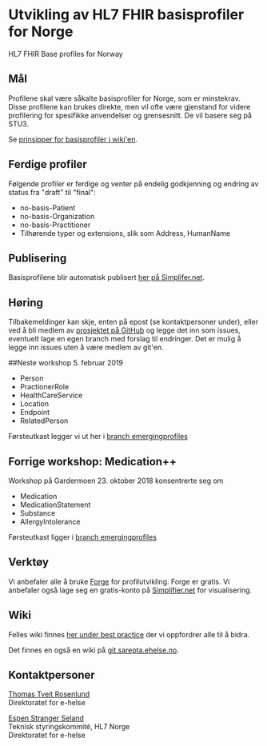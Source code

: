 # Utvikling av HL7 FHIR basisprofiler for Norge
HL7 FHIR Base profiles for Norway

## Mål

Profilene skal være såkalte basisprofiler for Norge, som er minstekrav. Disse profilene kan brukes direkte, men vil ofte være gjenstand for videre profilering for spesifikke anvendelser og grensesnitt. De vil basere seg på STU3.

Se [prinsipper for basisprofiler i wiki'en](https://github.com/HL7Norway/best-practice/wiki/Prinsipper-for-basisprofiler).

## Ferdige profiler

Følgende profiler er ferdige og venter på endelig godkjenning og endring av status fra "draft" til "final":
* no-basis-Patient
* no-basis-Organization
* no-basis-Practitioner
* Tilhørende typer og extensions, slik som Address, HumanName

## Publisering

Basisprofilene blir automatisk publisert [her på Simplifer.net](https://simplifier.net/hl7norwayno-basis).

## Høring 

Tilbakemeldinger kan skje, enten på epost (se kontaktpersoner under), eller ved å bli medlem av [prosjektet på GitHub](https://github.com/HL7Norway/basisprofiler-r3) og legge det inn som issues, eventuelt lage en egen branch med forslag til endringer. Det er mulig å legge inn issues uten å være medlem av git'en. 

##Neste workshop 5. februar 2019

* Person
* PractionerRole
* HealthCareService
* Location
* Endpoint
* RelatedPerson

Førsteutkast legger vi ut her i [branch emergingprofiles](https://github.com/HL7Norway/basisprofiler-r3/tree/emergingprofiles)

## Forrige workshop: Medication++

Workshop på Gardermoen 23. oktober 2018 konsentrerte seg om
* Medication
* MedicationStatement
* Substance
* AllergyIntolerance

Førsteutkast ligger i [branch emergingprofiles](https://github.com/HL7Norway/basisprofiler-r3/tree/emergingprofiles)

## Verktøy

Vi anbefaler alle å bruke [Forge](https://fire.ly/forge/) for profilutvikling. Forge er gratis.
Vi anbefaler også lage seg en gratis-konto på [Simplifier.net](https://simplifier.net/) for visualisering. 

## Wiki

Felles wiki finnes [her under best practice](https://github.com/HL7Norway/best-practice/wiki) der vi oppfordrer alle til å bidra. 

Det finnes en også en wiki på [git.sarepta.ehelse.no](https://git.sarepta.ehelse.no/utvikling/FHIR/wikis/home).

## Kontaktpersoner

[Thomas Tveit Rosenlund](mailto:thomas.tveit.rosenlund@ehelse.no)
<br/>Direktoratet for e-helse

[Espen Stranger Seland](mailto:Espen.Stranger.Seland@ehelse.no)
<br/>Teknisk styringskommité, HL7 Norge
<br/>Direktoratet for e-helse
